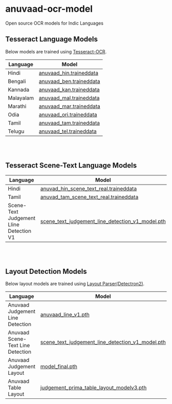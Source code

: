 # anuvaad-ocr-model
Open source OCR models for Indic Languages

<a name="pm"></a>
## Tesseract Language Models

Below models are trained using [Tesseract-OCR](https://github.com/tesseract-ocr).

| Language | Model |
|----------|-------|
| Hindi | [anuvaad_hin.traineddata](https://anuvaad-pubnet-weights.s3.amazonaws.com/anuvaad_hin.traineddata?AWSAccessKeyId=AKIAXX2AMEIRJY2GNYVZ&Signature=2l%2F0OwWQrD%2FIvogfijATPufjMLA%3D&Expires=1693557740)|
| Bengali | [anuvaad_ben.traineddata](https://anuvaad-pubnet-weights.s3.amazonaws.com/anuvaad_ben.traineddata?AWSAccessKeyId=AKIAXX2AMEIRJY2GNYVZ&Signature=ku%2FdynTtJVvaf55dwYC%2FMt3pKqo%3D&Expires=1698743313)|
| Kannada | [anuvaad_kan.traineddata](https://anuvaad-pubnet-weights.s3.amazonaws.com/anuvaad_kan.traineddata?AWSAccessKeyId=AKIAXX2AMEIRJY2GNYVZ&Signature=gDiNsqrV0n2%2BWZSMwesyqkLOYZ8%3D&Expires=1694149503)|
| Malayalam | [anuvaad_mal.traineddata](https://anuvaad-pubnet-weights.s3.amazonaws.com/anuvaad_mal.traineddata?AWSAccessKeyId=AKIAXX2AMEIRJY2GNYVZ&Signature=hX%2Bo%2BTTvwoN7IBcX%2FIgFTwMHoGs%3D&Expires=1698743610)|
| Marathi | [anuvaad_mar.traineddata](https://anuvaad-pubnet-weights.s3.amazonaws.com/anuvaad_mar.traineddata?AWSAccessKeyId=AKIAXX2AMEIRJY2GNYVZ&Signature=aTu5Ps9hL90clfPMZIVOEPx5%2Fl0%3D&Expires=1698743699)|
| Odia | [anuvaad_ori.traineddata](https://anuvaad-pubnet-weights.s3.amazonaws.com/anuvaad_ori.traineddata?AWSAccessKeyId=AKIAXX2AMEIRJY2GNYVZ&Signature=5aqEjjOryEhE4ElV2i8oHgVY%2F7I%3D&Expires=1698743792)|
| Tamil | [anuvaad_tam.traineddata](https://anuvaad-pubnet-weights.s3.amazonaws.com/anuvaad_tam.traineddata?AWSAccessKeyId=AKIAXX2AMEIRJY2GNYVZ&Signature=X6%2BwKdeOyOUFlOFs%2B7eRmzhziZ0%3D&Expires=1693557258)|
| Telugu | [anuvaad_tel.traineddata](https://anuvaad-pubnet-weights.s3-us-west-2.amazonaws.com/anuvaad_tel.traineddata)|

<br><br>


<a name="pm"></a>
## Tesseract Scene-Text Language Models


| Language | Model |
|----------|-------|
| Hindi | [anuvad_hin_scene_text_real.traineddata](https://anuvaad-pubnet-weights.s3.amazonaws.com/anuvad_hin_scene_text_real.traineddata?AWSAccessKeyId=AKIAXX2AMEIRJY2GNYVZ&Signature=FZ6Whiiv8uTYDkPGUvMzqoOKPOI%3D&Expires=1709212126)|
| Tamil | [anuvad_tam_scene_text_real.traineddata](https://anuvaad-pubnet-weights.s3.amazonaws.com/anuvad_tam_scene_text_real.traineddata?AWSAccessKeyId=AKIAXX2AMEIRJY2GNYVZ&Signature=J1NEp22bhsW7dO3kd8iN1VX7XtI%3D&Expires=1711538482)|
| Scene-Text Judgement Lline Detection V1 | [scene_text_judgement_line_detection_v1_model.pth](https://anuvaad-pubnet-weights.s3.amazonaws.com/scene_text_judgement_line_detection_v1_model.pth?AWSAccessKeyId=AKIAXX2AMEIRJY2GNYVZ&Signature=zTv5bP4Pt6NoLN%2FLUC7JrLBBrxs%3D&Expires=1705824951)|
<br><br>

<a name="pm"></a>
## Layout Detection Models

Below layout models are trained using [Layout Parser(Detectron2)](https://github.com/Layout-Parser/layout-model-training).

| Language | Model |
|----------|-------|
| Anuvaad Judgement Line Detection | [anuvaad_line_v1.pth](https://anuvaad-pubnet-weights.s3.amazonaws.com/anuvaad_line_v1.pth)|
| Anuvaad Scene-Text Line Detection | [scene_text_judgement_line_detection_v1_model.pth](https://anuvaad-pubnet-weights.s3.amazonaws.com/scene_text_judgement_line_detection_v1_model.pth)|
| Anuvaad Judgement Layout | [model_final.pth](https://anuvaad-pubnet-weights.s3.amazonaws.com/model_final.pth)|
| Anuvaad Table Layout | [judgement_prima_table_layout_modelv3.pth](https://anuvaad-pubnet-weights.s3.amazonaws.com/judgement_prima_table_layout_modelv3.pth)|

<br><br>
